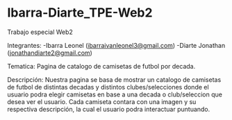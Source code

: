 # Ibarra-Diarte_TPE-Web2
Trabajo especial Web2

Integrantes: 
-Ibarra Leonel (ibarraivanleonel3@gmail.com)
-Diarte Jonathan (jonathandiarte2@gmail.com)

Tematica:
Pagina de catalogo de camisetas de futbol por decada.

Descripción:
Nuestra pagina se basa de mostrar un catalogo de camisetas de futbol de distintas decadas y distintos clubes/selecciones donde el usuario podra elegir camisetas en base a una decada o club/seleccion que desea ver el usuario. Cada camiseta contara con una imagen y su respectiva descripción, la cual el usuario podra interactuar puntuando.
